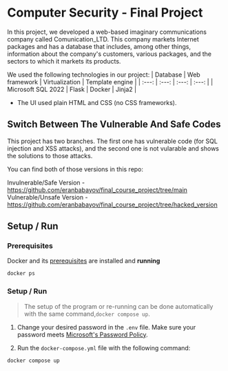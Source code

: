 # Computer Security - Final Project

In this project, we developed a web-based imaginary communications company called Comunication_LTD. This company markets Internet packages and has a database that includes, among other things, information about the company's customers, various packages, and the sectors to which it markets its products.

We used the following technologies in our project:
| Database  | Web framework | Virtualization | Template engine |
| :---:   | :---: | :---: | :---: |
| Microsoft SQL 2022 | Flask   | Docker   | Jinja2 |

* The UI used plain HTML and CSS (no CSS frameworks).

## Switch Between The Vulnerable And Safe Codes
This project has two branches. The first one has vulnerable code (for SQL injection and XSS attacks), and the second one is not vularable and shows the solutions to those attacks.

You can find both of those versions in this repo:

Invulnerable/Safe Version - https://github.com/eranbabayov/final_course_project/tree/main
Vulnerable/Unsafe Version - https://github.com/eranbabayov/final_course_project/tree/hacked_version
## Setup / Run
### Prerequisites

Docker and its [prerequisites](https://docs.docker.com/desktop/install/windows-install/#system-requirements) are installed and **running**
```bash
docker ps
```

### Setup / Run
> The setup of the program or re-running can be done automatically with the same command,`docker compose up`.

1. Change your desired password in the `.env` file. Make sure your password meets [Microsoft's Password Policy](https://learn.microsoft.com/en-us/sql/relational-databases/security/password-policy?view=sql-server-ver16#password-complexity).

2. Run the `docker-compose.yml` file with the following command:
```bash
docker compose up
```
